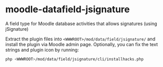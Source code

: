 # moodle-datafield-jsignature
A field type for Moodle database activities that allows signatures (using jSignature)

Extract the plugin files into `<WWWROOT>/mod/data/field/jsignature/` and install the plugin via Moodle admin page. Optionally, you can fix the text strings and plugin icon by running:
```bash
php <WWWROOT>/mod/data/field/jsignature/cli/installhacks.php
```
